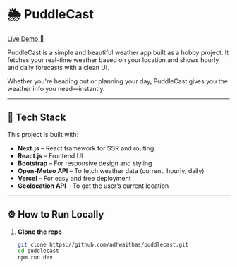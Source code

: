 # 🌦️ PuddleCast 

[Live Demo 🚀](https://puddlecast.vercel.app/)

PuddleCast is a simple and beautiful weather app built as a hobby project. It fetches your real-time weather based on your location and shows hourly and daily forecasts with a clean UI.

Whether you're heading out or planning your day, PuddleCast gives you the weather info you need—instantly.

---

## 🧰 Tech Stack

This project is built with:

- **Next.js** – React framework for SSR and routing
- **React.js** – Frontend UI
- **Bootstrap** – For responsive design and styling
- **Open-Meteo API** – To fetch weather data (current, hourly, daily)
- **Vercel** – For easy and free deployment
- **Geolocation API** – To get the user’s current location

---

## ⚙️ How to Run Locally

1. **Clone the repo**
   ```bash
   git clone https://github.com/adhwaithas/puddlecast.git
   cd puddlecast
   npm run dev

